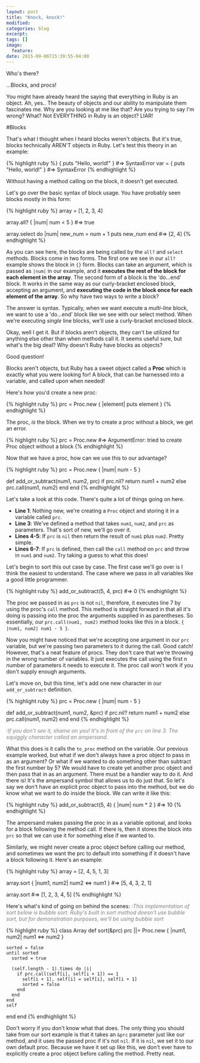 ```yaml
---
layout: post
title: "Knock, knock!"
modified:
categories: blog
excerpt:
tags: []
image:
  feature:
date: 2015-09-06T15:39:55-04:00
---
```


Who's there?

...Blocks, and procs!

You might have already heard the saying that everything in Ruby is an object. Ah, yes.. The beauty of objects and our ability
to manipulate them fascinates me. Why are you looking at me like that? Are you trying to say I'm wrong? What? Not EVERYTHING in
Ruby is an object? LIAR!

#Blocks

That's what I thought when I heard blocks weren't objects. But it's true, blocks technically AREN'T objects in Ruby. Let's test this
theory in an example:

{% highlight ruby %}
{ puts "Hello, world!" } #=> SyntaxError
var = { puts "Hello, world!" } #=> SyntaxError
{% endhighlight %}

Without having a method calling on the block, it doesn't get executed.

Let's go over the basic syntax of block usage. You have probably seen blocks mostly in this form:

{% highlight ruby %}
array = [1, 2, 3, 4]

array.all? { |num| num < 5 }
#=> true

array.select do |num|
  new_num = num + 1
  puts new_num
end
#=> [2, 4]
{% endhighlight %}

As you can see here, the blocks are being called by the `all?` and `select` methods. Blocks come in two forms. The first one we see in our `all?` example shows the block in `{}` form. Blocks can take an argument, which is passed as `|num|` in our example, and it **executes the rest of the block for each element in the array**. The second form of a block is the 'do...end' block. It works in the same way as our curly-bracket enclosed block, accepting an argument, and **executing the code in the block once for each element of the array**. So why have two ways to write a block?

The answer is syntax. Typically, when we want execute a *multi-line* block, we want to use a 'do...end' block like we see with our select method. When we're executing *single* line blocks, we'll use a curly-bracket enclosed block.

Okay, well I get it. But if blocks aren't objects, they can't be utilized for anything else other than when methods call it. It seems useful sure, but what's the big deal? Why doesn't Ruby have blocks as objects?

Good question!

Blocks aren't objects, but Ruby has a sweet object called a **Proc** which is exactly what you were looking for! A block, that can be harnessed into a variable, and called upon when needed!

Here's how you'd create a new proc:

{% highlight ruby %}
prc = Proc.new { |element| puts element }
{% endhighlight %}

The proc, *is* the block. When we try to create a proc without a block, we get an error.

{% highlight ruby %}
prc = Proc.new
#=> ArgumentError: tried to create Proc object without a block
{% endhighlight %}

Now that we have a proc, how can we use this to our advantage?

{% highlight ruby %}
prc = Proc.new { |num| num - 5 }

def add_or_subtract(num1, num2, prc)
  if prc.nil?
    return num1 + num2
  else
    prc.call(num1, num2)
  end
end
{% endhighlight %}

Let's take a look at this code. There's quite a lot of things going on here.

* **Line 1**: Nothing new, we're creating a `Proc` object and storing it in a variable called `prc`.
* **Line 3**: We've defined a method that takes `num1`, `num2`, and `prc` as parameters. That's sort of new, we'll go over it.
* **Lines 4-5**: If `prc` is `nil` then return the result of `num1` plus `num2`. Pretty simple.
* **Lines 6-7**: If `prc` is defined, then call the `call` method on `prc` and throw in `num1` and `num2`. Try taking a guess to what this does!

Let's begin to sort this out case by case. The first case we'll go over is I think the easiest to understand. The case where we pass in all variables like a good little programmer.

{% highlight ruby %}
add_or_subtract(5, 4, prc)
#=> 0
{% endhighlight %}

The proc we passed in as `prc` is not `nil`, therefore, it executes line 7 by using the proc's `call` method. This method is straight forward in that all it's doing is passing into the proc the arguments supplied in as parentheses. So essentially, our `prc.call(num1, num2)` method looks like this in a block. `{ |num1, num2| num1 - 5 }`.

Now you might have noticed that we're accepting one argument in our `prc` variable, but we're passing two parameters to it during the call. Good catch! However, that's a neat feature of procs. They don't care that we're throwing in the wrong number of variables. It just executes the call using the first n number of parameters it needs to execute it. The proc call won't work if you don't supply enough arguments.

Let's move on, but this time, let's add one new character in our `add_or_subtract` definition.

{% highlight ruby %}
prc = Proc.new { |num| num - 5 }

def add_or_subtract(num1, num2, &prc)
  if prc.nil?
    return num1 + num2
  else
    prc.call(num1, num2)
  end
end
{% endhighlight %}

<span style="color: gray">*:If you don't see it, shame on you! It's in front of the `prc` on line 3. The squiggly character called an ampersand.*</span>

What this does is it calls the `to_proc` method on the variable. Our previous example worked, but what if we don't always have a proc object to pass in as an argument? Or what if we wanted to do something other than subtract the first number by 5? We would have to create yet another proc object and then pass that in as an argument. There must be a handier way to do it. And there is! It's the ampersand symbol that allows us to do just that. So let's say we don't have an explicit proc object to pass into the method, but we do know what we want to do inside the block. We can write it like this:

{% highlight ruby %}
add_or_subtract(5, 4) { |num| num * 2 }
#=> 10
{% endhighlight %}

The ampersand makes passing the proc in as a variable optional, and looks for a block following the method call. If there is, then it stores the block into `prc` so that we can use it for something else if we wanted to.

Similarly, we might never create a proc object before calling our method, and sometimes we want the prc to default into something if it doesn't have a block following it. Here's an example:

{% highlight ruby %}
array = [2, 4, 5, 1, 3]

array.sort { |num1, num2| num2 <=> num1 }
#=> [5, 4, 3, 2, 1]

array.sort
#=> [1, 2, 3, 4, 5]
{% endhighlight %}

Here's what's kind of going on behind the scenes:
<span style="color: gray">*:This implementation of sort below is bubble sort. Ruby's built in sort method doesn't use bubble sort, but for demonstration purposes, we'll be using bubble sort*</span>

{% highlight ruby %}
class Array
  def sort(&prc)
    prc ||= Proc.new { |num1, num2| num1 <=> num2 }

    sorted = false
    until sorted
      sorted = true

      (self.length - 1).times do |i|
        if prc.call(self[i], self[i + 1]) == 1
          self[i + 1], self[i] = self[i], self[i + 1]
          sorted = false
        end
      end
    end
    self
  end
end
{% endhighlight %}

Don't worry if you don't know what that does. The only thing you should take from our sort example is that it takes an `&prc` parameter just like our method, and it uses the passed proc if it's not `nil`. If it is `nil`, we set it to our own default proc. Because we have it set up like this, we don't ever have to explicitly create a proc object before calling the method. Pretty neat.

